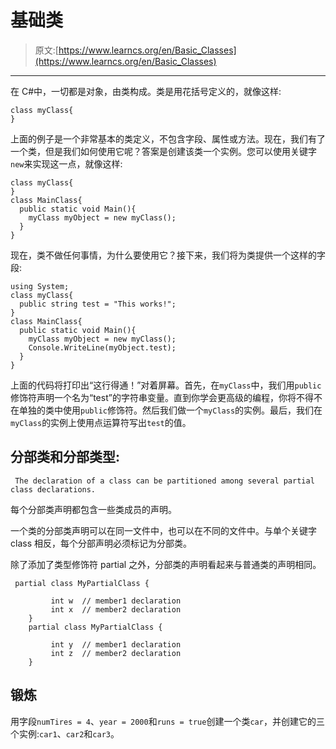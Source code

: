 # 基础类

> 原文:[https://www.learncs.org/en/Basic_Classes](https://www.learncs.org/en/Basic_Classes)

* * *

在 C#中，一切都是对象，由类构成。类是用花括号定义的，就像这样:

```
class myClass{
} 
```

上面的例子是一个非常基本的类定义，不包含字段、属性或方法。现在，我们有了一个类，但是我们如何使用它呢？答案是创建该类一个实例。您可以使用关键字`new`来实现这一点，就像这样:

```
class myClass{
}
class MainClass{
  public static void Main(){
    myClass myObject = new myClass();
  }
} 
```

现在，类不做任何事情，为什么要使用它？接下来，我们将为类提供一个这样的字段:

```
using System;
class myClass{
  public string test = "This works!";
}
class MainClass{
  public static void Main(){
    myClass myObject = new myClass();
    Console.WriteLine(myObject.test);
  }
} 
```

上面的代码将打印出“这行得通！”对着屏幕。首先，在`myClass`中，我们用`public`修饰符声明一个名为“test”的字符串变量。直到你学会更高级的编程，你将不得不在单独的类中使用`public`修饰符。然后我们做一个`myClass`的实例。最后，我们在`myClass`的实例上使用点运算符写出`test`的值。

## 分部类和分部类型:

```
 The declaration of a class can be partitioned among several partial class declarations. 
```

每个分部类声明都包含一些类成员的声明。

一个类的分部类声明可以在同一文件中，也可以在不同的文件中。与单个关键字 class 相反，每个分部声明必须标记为分部类。

除了添加了类型修饰符 partial 之外，分部类的声明看起来与普通类的声明相同。

```
 partial class MyPartialClass {

         int w  // member1 declaration
         int x  // member2 declaration
    }
    partial class MyPartialClass {

         int y  // member1 declaration
         int z  // member2 declaration
    } 
```

## 锻炼

用字段`numTires = 4`、`year = 2000`和`runs = true`创建一个类`car`，并创建它的三个实例:`car1`、`car2`和`car3`。